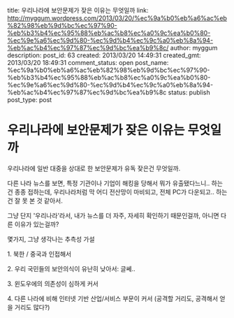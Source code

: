 title: 우리나라에 보안문제가 잦은 이유는 무엇일까
link: http://myggum.wordpress.com/2013/03/20/%ec%9a%b0%eb%a6%ac%eb%82%98%eb%9d%bc%ec%97%90-%eb%b3%b4%ec%95%88%eb%ac%b8%ec%a0%9c%ea%b0%80-%ec%9e%a6%ec%9d%80-%ec%9d%b4%ec%9c%a0%eb%8a%94-%eb%ac%b4%ec%97%87%ec%9d%bc%ea%b9%8c/
author: myggum
description: 
post_id: 63
created: 2013/03/20 14:49:31
created_gmt: 2013/03/20 18:49:31
comment_status: open
post_name: %ec%9a%b0%eb%a6%ac%eb%82%98%eb%9d%bc%ec%97%90-%eb%b3%b4%ec%95%88%eb%ac%b8%ec%a0%9c%ea%b0%80-%ec%9e%a6%ec%9d%80-%ec%9d%b4%ec%9c%a0%eb%8a%94-%eb%ac%b4%ec%97%87%ec%9d%bc%ea%b9%8c
status: publish
post_type: post

# 우리나라에 보안문제가 잦은 이유는 무엇일까

우리나라에 일반 대중을 상대로 한 보안문제가 유독 잦은건 무엇일까.

다른 나라 뉴스를 보면, 특정 기관이나 기업이 해킹을 당해서 뭐가 유출됐다느니.. 하는건 종종 접하는데, 우리나라처럼 막 어디 전산망이 마비되고, 전체 PC가 다운되고.. 하는건 잘 못 본 것 같아서.

그냥 단지 '우리나라'라서, 내가 뉴스를 더 자주, 자세히 확인하기 때문인걸까, 아니면 다른 이유가 있는걸까?

몇가지, 그냥 생각나는 추측성 가설

1\. 북한 / 중국과 인접해서

2\. 우리 국민들의 보안의식이 유난히 낮아서: 글쎄..

3\. 윈도우에의 의존성이 심하게 커서

4\. 다른 나라에 비해 인터넷 기반 산업/서비스 부문이 커서 (공격할 거리도, 공격해서 얻을 거리도 많다?)